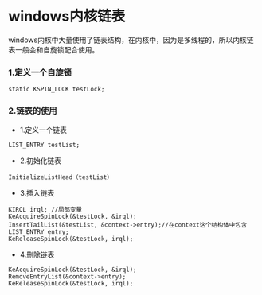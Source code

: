 # windows内核链表

windows内核中大量使用了链表结构，在内核中，因为是多线程的，所以内核链表一般会和自旋锁配合使用。

### 1.定义一个自旋锁
```
static KSPIN_LOCK testLock;
```

### 2.链表的使用
* 1.定义一个链表
```
LIST_ENTRY testList;
```
* 2.初始化链表
```
InitializeListHead（testList）
```

* 3.插入链表
```
KIRQL irql; //局部变量
KeAcquireSpinLock(&testLock, &irql);
InsertTailList(&testList, &context->entry);//在context这个结构体中包含LIST_ENTRY entry;
KeReleaseSpinLock(&testLock, irql);
```

* 4.删除链表
```
KeAcquireSpinLock(&testLock, &irql);
RemoveEntryList(&context->entry);
KeReleaseSpinLock(&testLock, irql);
```
